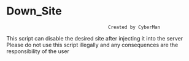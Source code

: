 # Down_Site
                                         Created by CyberMan
This script can disable the desired site after injecting it into the server
Please do not use this script illegally and any consequences are the responsibility of the user
